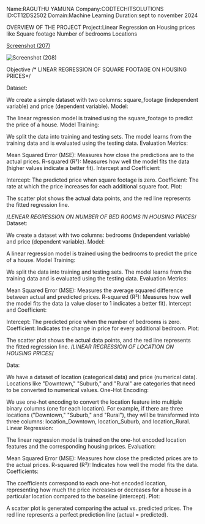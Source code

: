 Name:RAGUTHU YAMUNA
Company:CODTECHITSOLUTIONS
ID:CT12DS2502
Domain:Machine Learning
Duration:sept to november 2024

OVERVIEW OF THE PROJECT
Project:Linear Regression on Housing prices like
Square footage
Number of bedrooms
Locations

[Screenshot (207)](https://github.com/user-attachments/assets/65049c0b-5918-444d-947d-3309d25f5bd5)

![Screenshot (208)](https://github.com/user-attachments/assets/c0ec58d5-f040-45aa-a027-36ec10b7dc75)











Objective
/* LINEAR REGRESSION OF SQUARE FOOTAGE ON HOUSING PRICES*/

Dataset:

We create a simple dataset with two columns: square_footage (independent variable) and price (dependent variable).
Model:

The linear regression model is trained using the square_footage to predict the price of a house.
Model Training:

We split the data into training and testing sets. The model learns from the training data and is evaluated using the testing data.
Evaluation Metrics:

Mean Squared Error (MSE): Measures how close the predictions are to the actual prices.
R-squared (R²): Measures how well the model fits the data (higher values indicate a better fit).
Intercept and Coefficient:

Intercept: The predicted price when square footage is zero.
Coefficient: The rate at which the price increases for each additional square foot.
Plot:

The scatter plot shows the actual data points, and the red line represents the fitted regression line.

/*LENEAR REGRESSION ON NUMBER OF BED ROOMS IN HOUSING PRICES*/
Dataset:

We create a dataset with two columns: bedrooms (independent variable) and price (dependent variable).
Model:

A linear regression model is trained using the bedrooms to predict the price of a house.
Model Training:

We split the data into training and testing sets. The model learns from the training data and is evaluated using the testing data.
Evaluation Metrics:

Mean Squared Error (MSE): Measures the average squared difference between actual and predicted prices.
R-squared (R²): Measures how well the model fits the data (a value closer to 1 indicates a better fit).
Intercept and Coefficient:

Intercept: The predicted price when the number of bedrooms is zero.
Coefficient: Indicates the change in price for every additional bedroom.
Plot:

The scatter plot shows the actual data points, and the red line represents the fitted regression line.
/*LINEAR REGRESSION OF LOCATION ON HOUSING PRICES*/

Data:

We have a dataset of location (categorical data) and price (numerical data). Locations like "Downtown," "Suburb," and "Rural" are categories that need to be converted to numerical values.
One-Hot Encoding:

We use one-hot encoding to convert the location feature into multiple binary columns (one for each location). For example, if there are three locations ("Downtown," "Suburb," and "Rural"), they will be transformed into three columns: location_Downtown, location_Suburb, and location_Rural.
Linear Regression:

The linear regression model is trained on the one-hot encoded location features and the corresponding housing prices.
Evaluation:

Mean Squared Error (MSE): Measures how close the predicted prices are to the actual prices.
R-squared (R²): Indicates how well the model fits the data.
Coefficients:

The coefficients correspond to each one-hot encoded location, representing how much the price increases or decreases for a house in a particular location compared to the baseline (intercept).
Plot:

A scatter plot is generated comparing the actual vs. predicted prices. The red line represents a perfect prediction line (actual = predicted).
